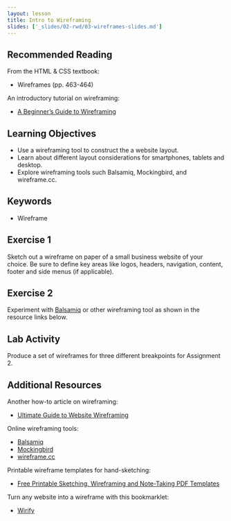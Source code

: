 ```yaml
---
layout: lesson
title: Intro to Wireframing
slides: ['_slides/02-rwd/03-wireframes-slides.md']
---
```

## Recommended Reading

From the HTML & CSS textbook:

- Wireframes (pp. 463-464)

An introductory tutorial on wireframing:

- [A Beginner’s Guide to Wireframing](http://webdesign.tutsplus.com/tutorials/a-beginners-guide-to-wireframing--webdesign-7399)

## Learning Objectives

- Use a wireframing tool to construct the a website layout.
- Learn about different layout considerations for smartphones, tablets and desktop.
- Explore wireframing tools such Balsamiq, Mockingbird, and wireframe.cc.

## Keywords

- Wireframe

## Exercise 1

Sketch out a wireframe on paper of a small business website of your choice. Be sure to define key areas like logos, headers, navigation, content, footer and side menus (if applicable).

## Exercise 2

Experiment with [Balsamiq](http://www.balsamiq.com) or other wireframing tool as shown in the resource links below.

## Lab Activity

Produce a set of wireframes for three different breakpoints for Assignment 2.

## Additional Resources

Another how-to article on wireframing:

- [Ultimate Guide to Website Wireframing](http://sixrevisions.com/user-interface/website-wireframing/)

Online wireframing tools:

- [Balsamiq](http://www.balsamiq.com)
- [Mockingbird](http://www.gomockingbird.com)
- [wireframe.cc](https://wireframe.cc/)

Printable wireframe templates for hand-sketching:

- [Free Printable Sketching, Wireframing and Note-Taking PDF Templates](http://www.smashingmagazine.com/2010/03/29/free-printable-sketching-wireframing-and-note-taking-pdf-templates/)

Turn any website into a wireframe with this bookmarklet:

- [Wirify](http://www.wirify.com/)
